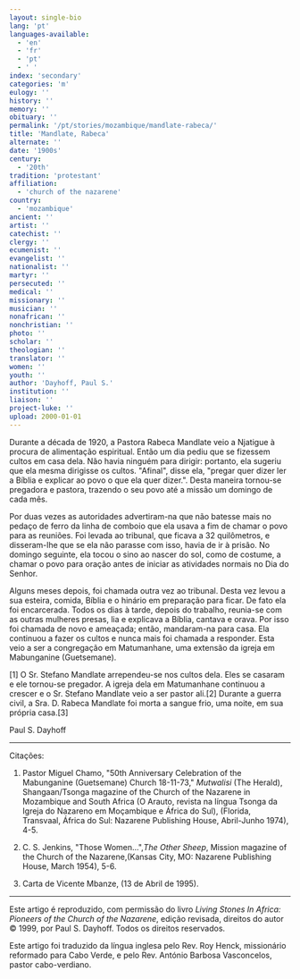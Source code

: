 ```yaml
---
layout: single-bio
lang: 'pt'
languages-available:
  - 'en'
  - 'fr'
  - 'pt'
  - ' '
index: 'secondary'
categories: 'm'
eulogy: ''
history: ''
memory: ''
obituary: ''
permalink: '/pt/stories/mozambique/mandlate-rabeca/'
title: 'Mandlate, Rabeca'
alternate: ''
date: '1900s'
century:
  - '20th'
tradition: 'protestant'
affiliation:
  - 'church of the nazarene'
country:
  - 'mozambique'
ancient: ''
artist: ''
catechist: ''
clergy: ''
ecumenist: ''
evangelist: ''
nationalist: ''
martyr: ''
persecuted: ''
medical: ''
missionary: ''
musician: ''
nonafrican: ''
nonchristian: ''
photo: ''
scholar: ''
theologian: ''
translator: ''
women: ''
youth: ''
author: 'Dayhoff, Paul S.'
institution: ''
liaison: ''
project-luke: ''
upload: 2000-01-01
---
```



Durante a década de 1920, a Pastora Rabeca Mandlate veio a Njatigue à procura de alimentação espiritual. Então um dia pediu que se fizessem cultos em casa dela. Não havia ninguém para dirigir: portanto, ela sugeriu que ela mesma dirigisse os cultos. "Afinal", disse ela, "pregar quer dizer ler a Bíblia e explicar ao povo o que ela quer dizer.". Desta maneira tornou-se pregadora e pastora, trazendo o seu povo até a missão um domingo de cada mês.

Por duas vezes as autoridades advertiram-na que não batesse mais no pedaço de ferro da linha de comboio que ela usava a fim de chamar o povo para as reuniões. Foi levada ao tribunal, que ficava a 32 quilômetros, e disseram-lhe que se ela não parasse com isso, havia de ir à prisão. No domingo seguinte, ela tocou o sino ao nascer do sol, como de costume, a chamar o povo para oração antes de iniciar as atividades normais no Dia do Senhor.

Alguns meses depois, foi chamada outra vez ao tribunal. Desta vez levou a sua esteira, comida, Bíblia e o hinário em preparação para ficar. De fato ela foi encarcerada. Todos os dias à tarde, depois do trabalho, reunia-se com as outras mulheres presas, lia e explicava a Bíblia, cantava e orava. Por isso foi chamada de novo e ameaçada; então, mandaram-na para casa. Ela continuou a fazer os cultos e nunca mais foi chamada a responder. Esta veio a ser a congregação em Matumanhane, uma extensão da igreja em Mabunganine (Guetsemane).

[1] O Sr. Stefano Mandlate arrependeu-se nos cultos dela. Eles se casaram e ele tornou-se pregador. A igreja dela em Matumanhane continuou a crescer e o Sr. Stefano Mandlate veio a ser pastor ali.[2] Durante a guerra civil, a Sra. D. Rabeca Mandlate foi morta a sangue frio, uma noite, em sua própria casa.[3]

Paul S. Dayhoff

---

Citações:

1. Pastor Miguel Chamo, "50th Anniversary Celebration of the Mabunganine (Guetsemane) Church 18-11-73," *Mutwalisi* (The Herald), Shangaan/Tsonga magazine of the Church of the Nazarene in Mozambique and South Africa (O Arauto, revista na língua Tsonga da Igreja do Nazareno em Moçambique e África do Sul), (Florida, Transvaal, África do Sul: Nazarene Publishing House, Abril-Junho 1974), 4-5.

2. C. S. Jenkins, "Those Women...",*The Other Sheep*, Mission magazine of the Church of the Nazarene,(Kansas City, MO: Nazarene Publishing House, March 1954), 5-6.

3. Carta de Vicente Mbanze, (13 de Abril de 1995).

---

Este artigo é reproduzido, com permissão do livro *Living Stones In Africa: Pioneers of the Church of the Nazarene*, edição revisada, direitos do autor © 1999, por Paul S. Dayhoff.  Todos os direitos reservados.

Este artigo foi traduzido da língua inglesa pelo Rev. Roy Henck, missionário reformado para Cabo Verde, e pelo Rev. António Barbosa Vasconcelos, pastor cabo-verdiano.